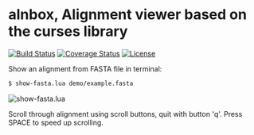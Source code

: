# alnbox, Alignment viewer based on the curses library

[![Build Status](https://travis-ci.org/starius/alnbox.png?branch=master)](https://travis-ci.org/starius/alnbox)
[![Coverage Status](https://coveralls.io/repos/starius/alnbox/badge.png?branch=master)](https://coveralls.io/r/starius/alnbox?branch=master)
[![License](http://img.shields.io/badge/License-MIT-brightgreen.png)](LICENSE)

Show an alignment from FASTA file in terminal:

```bash
$ show-fasta.lua demo/example.fasta
```

![show-fasta.lua](http://i.imgur.com/AE0E4lf.png)

Scroll through alignment using scroll buttons,
quit with button 'q'. Press SPACE to speed up scrolling.
